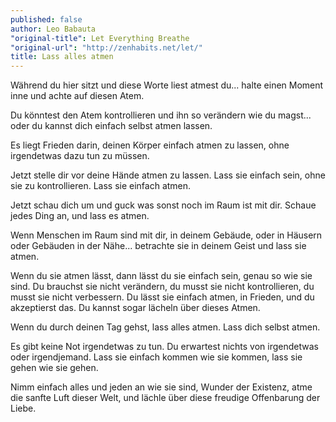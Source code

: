 ```yaml
---
published: false
author: Leo Babauta
"original-title": Let Everything Breathe
"original-url": "http://zenhabits.net/let/"
title: Lass alles atmen
---
```



Während du hier sitzt und diese Worte liest atmest du... halte einen Moment inne und achte auf diesen Atem.

Du könntest den Atem kontrollieren und ihn so verändern wie du magst... oder du kannst dich einfach selbst atmen lassen.

Es liegt Frieden darin, deinen Körper einfach atmen zu lassen, ohne irgendetwas dazu tun zu müssen.

Jetzt stelle dir vor deine Hände atmen zu lassen. Lass sie einfach sein, ohne sie zu kontrollieren. Lass sie einfach atmen.

Jetzt schau dich um und guck was sonst noch im Raum ist mit dir. Schaue jedes Ding an, und lass es atmen.

Wenn Menschen im Raum sind mit dir, in deinem Gebäude, oder in Häusern oder Gebäuden in der Nähe... betrachte sie in deinem Geist und lass sie atmen.

Wenn du sie atmen lässt, dann lässt du sie einfach sein, genau so wie sie sind. Du brauchst sie nicht verändern, du musst sie nicht kontrollieren, du musst sie nicht verbessern. Du lässt sie einfach atmen, in Frieden, und du akzeptierst das. Du kannst sogar lächeln über dieses Atmen.

Wenn du durch deinen Tag gehst, lass alles atmen. Lass dich selbst atmen.

Es gibt keine Not irgendetwas zu tun. Du erwartest nichts von irgendetwas oder irgendjemand. Lass sie einfach kommen wie sie kommen, lass sie gehen wie sie gehen.

Nimm einfach alles und jeden an wie sie sind, Wunder der Existenz, atme die sanfte Luft dieser Welt, und lächle über diese freudige Offenbarung der Liebe.

